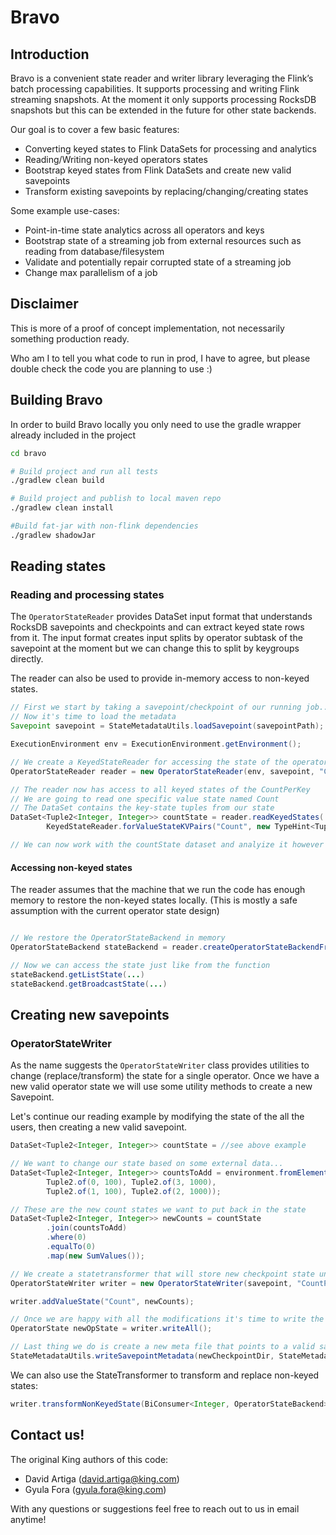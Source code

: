 # Bravo

## Introduction

Bravo is a convenient state reader and writer library leveraging the Flink’s
batch processing capabilities. It supports processing and writing Flink streaming snapshots.
At the moment it only supports processing RocksDB snapshots but this can be extended in the future for other state backends.

Our goal is to cover a few basic features:
 - Converting keyed states to Flink DataSets for processing and analytics
 - Reading/Writing non-keyed operators states
 - Bootstrap keyed states from Flink DataSets and create new valid savepoints
 - Transform existing savepoints by replacing/changing/creating states

Some example use-cases:
 - Point-in-time state analytics across all operators and keys
 - Bootstrap state of a streaming job from external resources such as reading from database/filesystem
 - Validate and potentially repair corrupted state of a streaming job
 - Change max parallelism of a job

## Disclaimer

This is more of a proof of concept implementation, not necessarily something production ready.

Who am I to tell you what code to run in prod, I have to agree, but please double check the code you are planning to use :)

## Building Bravo

In order to build Bravo locally you only need to use the gradle wrapper already included in the project

```bash
cd bravo

# Build project and run all tests
./gradlew clean build

# Build project and publish to local maven repo
./gradlew clean install

#Build fat-jar with non-flink dependencies
./gradlew shadowJar
```


## Reading states

### Reading and processing states

The `OperatorStateReader` provides DataSet input format that understands RocksDB savepoints and checkpoints and can extract keyed state rows from it. The input format creates input splits by operator subtask of the savepoint at the moment but we can change this to split by keygroups directly.

The reader can also be used to provide in-memory access to non-keyed states.

```java
// First we start by taking a savepoint/checkpoint of our running job...
// Now it's time to load the metadata
Savepoint savepoint = StateMetadataUtils.loadSavepoint(savepointPath);

ExecutionEnvironment env = ExecutionEnvironment.getEnvironment();

// We create a KeyedStateReader for accessing the state of the operator CountPerKey
OperatorStateReader reader = new OperatorStateReader(env, savepoint, "CountPerKey");

// The reader now has access to all keyed states of the CountPerKey
// We are going to read one specific value state named Count
// The DataSet contains the key-state tuples from our state
DataSet<Tuple2<Integer, Integer>> countState = reader.readKeyedStates(
		KeyedStateReader.forValueStateKVPairs("Count", new TypeHint<Tuple2<Integer, Integer>>() {}));

// We can now work with the countState dataset and analyize it however we want :)
```

#### Accessing non-keyed states

The reader assumes that the machine that we run the code has enough memory to restore the non-keyed states locally. (This is mostly a safe assumption with the current operator state design)

```java

// We restore the OperatorStateBackend in memory
OperatorStateBackend stateBackend = reader.createOperatorStateBackendFromSnapshot(0);

// Now we can access the state just like from the function
stateBackend.getListState(...)
stateBackend.getBroadcastState(...)

```
## Creating new savepoints

### OperatorStateWriter

As the name suggests the `OperatorStateWriter` class provides utilities to change (replace/transform) the state for a single operator. Once we have a new valid operator state we will use some utility methods to create a new Savepoint.

Let's continue our reading example by modifying the state of the all the users, then creating a new valid savepoint.
```java
DataSet<Tuple2<Integer, Integer>> countState = //see above example

// We want to change our state based on some external data...
DataSet<Tuple2<Integer, Integer>> countsToAdd = environment.fromElements(
        Tuple2.of(0, 100), Tuple2.of(3, 1000),
        Tuple2.of(1, 100), Tuple2.of(2, 1000));

// These are the new count states we want to put back in the state
DataSet<Tuple2<Integer, Integer>> newCounts = countState
        .join(countsToAdd)
        .where(0)
        .equalTo(0)
		.map(new SumValues());

// We create a statetransformer that will store new checkpoint state under the newCheckpointDir base directory
OperatorStateWriter writer = new OperatorStateWriter(savepoint, "CountPerKey",  newCheckpointDir);

writer.addValueState("Count", newCounts);

// Once we are happy with all the modifications it's time to write the states to the persistent store
OperatorState newOpState = writer.writeAll();

// Last thing we do is create a new meta file that points to a valid savepoint
StateMetadataUtils.writeSavepointMetadata(newCheckpointDir, StateMetadataUtils.createNewSavepoint(savepoint, newOpState));
```

We can also use the StateTransformer to transform and replace non-keyed states:

```java
writer.transformNonKeyedState(BiConsumer<Integer, OperatorStateBackend> transformer);
```

## Contact us!

The original King authors of this code:
 - David Artiga (david.artiga@king.com)
 - Gyula Fora (gyula.fora@king.com)

With any questions or suggestions feel free to reach out to us in email anytime!
